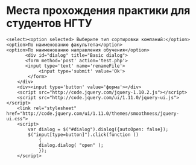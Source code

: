 # Места прохождения практики для студентов НГТУ
<html>
 <head>
  <meta charset="utf-8">
  <title>Тег SELECT</title>
 </head>
<body>
	
	
	<select><option selected> Выберите тип сортировки компаний:</option>
	<option>По наименованию факультета</option>
	<option>По наименованию направления обучения</option>
	       <div id="dialog" title="Basic dialog">
	       <form method='post' action='test.php'>
	       <input type='text' name='renameFile'>
                <input type='submit' value='Ok'>
            </form>
        </div>
        <div><input type='button' value='форма'></div>
        <script src="http://code.jquery.com/jquery-1.10.2.js"></script>
        <script src="http://code.jquery.com/ui/1.11.0/jquery-ui.js"></script>
        <link rel="stylesheet" href="http://code.jquery.com/ui/1.11.0/themes/smoothness/jquery-ui.css">
        <script>
            var dialog = $("#dialog").dialog({autoOpen: false});
            $("input[type=button]").click(function ()
                {
                dialog.dialog( "open" );
                });
        </script>

	
</select>
</body>
</html>
